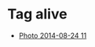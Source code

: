 <!--
title: Tag alive
date: 2020-06-28T14:51:44.916Z
tags:
-->
# Tag alive

 * [Photo 2014-08-24 11](95632345917.md)